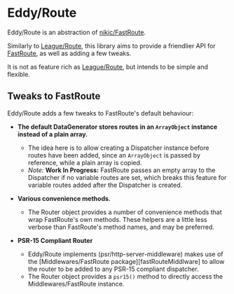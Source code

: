 # Eddy/Route

Eddy/Route is an abstraction of [nikic/FastRoute][fastRoute].

Similarly to [League/Route][leagueRoute], this library aims to provide a friendlier API for [FastRoute][fastRoute], as well as adding a few tweaks.

It is not as feature rich as [League/Route][leagueRoute], but intends to be simple and flexible.

## Tweaks to FastRoute

Eddy/Route adds a few tweaks to FastRoute's default behaviour:

- __The default DataGenerator stores routes in an `ArrayObject` instance instead of a plain array.__
  - The idea here is to allow creating a Dispatcher instance before routes have been added, since an `ArrayObject` is passed by reference, while a plain array is copied.
  - _Note:_ __Work In Progress:__ FastRoute passes an empty array to the Dispatcher if no variable routes are set, which breaks this feature for variable routes added after the Dispatcher is created.

- __Various convenience methods.__
  - The Router object provides a number of convenience methods that wrap FastRoute's own methods. These helpers are a little less verbose than FastRoute's method names, and may be preferred.

- __PSR-15 Compliant Router__
  - Eddy/Route implements (psr/http-server-middleware) makes use of the [Middlewares/FastRoute package][fastRouteMiddlware] to allow the router to be added to any PSR-15 compliant dispatcher.
  - The Router object provides a `psr15()` method to directly access the Middlewares/FastRoute instance.

[leagueRoute]: https://route.thephpleague.com/
[fastRoute]: https://github.com/nikic/FastRoute
[fastRouteMiddleware]: https://github.com/middlewares/fast-route
